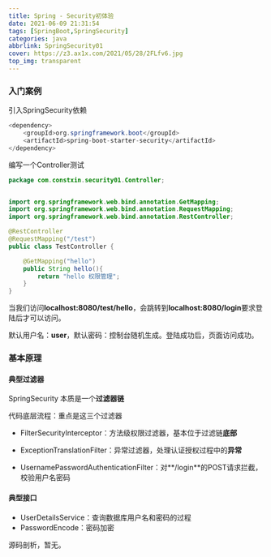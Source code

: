 ```yaml
---
title: Spring - Security初体验 
date: 2021-06-09 21:31:54 
tags: [SpringBoot,SpringSecurity]
categories: java 
abbrlink: SpringSecurity01 
cover: https://z3.ax1x.com/2021/05/28/2FLfv6.jpg
top_img: transparent
---
```


### 入门案例

引入SpringSecurity依赖

```java
<dependency>
    <groupId>org.springframework.boot</groupId>
    <artifactId>spring-boot-starter-security</artifactId>
</dependency>
```

编写一个Controller测试

```java
package com.constxin.security01.Controller;


import org.springframework.web.bind.annotation.GetMapping;
import org.springframework.web.bind.annotation.RequestMapping;
import org.springframework.web.bind.annotation.RestController;

@RestController
@RequestMapping("/test")
public class TestController {

    @GetMapping("hello")
    public String hello(){
        return "hello 权限管理";
    }
}
```

当我们访问**localhost:8080/test/hello**，会跳转到**localhost:8080/login**要求登陆后才可以访问。

默认用户名：**user**，默认密码：控制台随机生成。登陆成功后，页面访问成功。

### 基本原理

#### 典型过滤器

SpringSecurity 本质是一个**过滤器链**

代码底层流程：重点是这三个过滤器

- FilterSecurityInterceptor：方法级权限过滤器，基本位于过滤链**底部**

- ExceptionTranslationFilter：异常过滤器，处理认证授权过程中的**异常**

- UsernamePasswordAuthenticationFilter：对**/login**的POST请求拦截，校验用户名密码

#### 典型接口

- UserDetailsService：查询数据库用户名和密码的过程
- PasswordEncode：密码加密

源码剖析，暂无。





